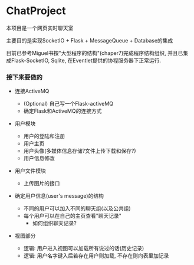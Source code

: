 # ChatProject
本项目是一个网页实时聊天室

主要目的是实现SocketIO + Flask + MessageQueue + Database的集成

目前已参考Miguel书按"大型程序的结构"(chaper7)完成程序结构组织, 
并且已集成Flask-SocketIO, Sqlite, 在Eventlet提供的协程服务器下正常运行.

### 接下来要做的
- 连接ActiveMQ
    - (Optional) 自己写一个Flask-activeMQ
    - 确定Flask和ActiveMQ的连接方式

- 用户模块
    - 用户的登陆和注册
    - 用户主页
    - 用户头像(多媒体信息存储?文件上传下载和保存?)
    - 用户信息修改

- 用户文件模块
    - 上传图片的接口

- 确定用户信息(user's message)的结构
    - 不同的用户可以加入不同的聊天组(以及公共组)
    - 每个用户可以在自己的主页查看"聊天记录"
        - 如何组织聊天记录?
        
- 视图部分
    - 逻辑: 用户进入视图可以加载所有说过的话(历史记录)
    - 逻辑: 用户名字键入后若存在用户则加载, 不存在则向表里加记录